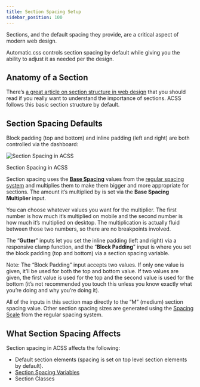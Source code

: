 ```yaml
---
title: Section Spacing Setup
sidebar_position: 100
---
```


Sections, and the default spacing they provide, are a critical aspect of modern web design.

Automatic.css controls section spacing by default while giving you the ability to adjust it as needed per the design.

## Anatomy of a Section

There’s [a great article on section structure in web design](https://geary.co/section-structure/) that you should read if you really want to understand the importance of sections. ACSS follows this basic section structure by default.

## Section Spacing Defaults

Block padding (top and bottom) and inline padding (left and right) are both controlled via the dashboard:

![Section Spacing in ACSS](https://automaticcss.com/wp-content/uploads/CleanShot-2024-06-18-at-19.36.09@2x-960x1417.jpg)

Section Spacing in ACSS

Section spacing uses the **[Base Spacing](https://automaticcss.com/docs/standard-spacing-setup/)** values from the [regular spacing system](https://automaticcss.com/docs/standard-spacing-setup/) and multiplies them to make them bigger and more appropriate for sections. The amount it’s multiplied by is set via the **Base Spacing Multiplier** input.

You can choose whatever values you want for the multiplier. The first number is how much it’s multiplied on mobile and the second number is how much it’s multiplied on desktop. The multiplication is actually fluid between those two numbers, so there are no breakpoints involved.

The “**Gutter**” inputs let you set the inline padding (left and right) via a responsive clamp function, and the “**Block Padding**” input is where you set the block padding (top and bottom) via a section spacing variable.

Note: The “Block Padding” input accepts two values. If only one value is given, it’ll be used for both the top and bottom value. If two values are given, the first value is used for the top and the second value is used for the bottom (it’s not recommended you touch this unless you know exactly what you’re doing and why you’re doing it).

All of the inputs in this section map directly to the “M” (medium) section spacing value. Other section spacing sizes are generated using the [Spacing Scale](https://automaticcss.com/docs/standard-spacing-setup/) from the regular spacing system.

## What Section Spacing Affects

Section spacing in ACSS affects the following:

- Default section elements (spacing is set on top level section elements by default).
- [Section Spacing Variables](https://automaticcss.com/docs/section-spacing-variables/)
- Section Classes
